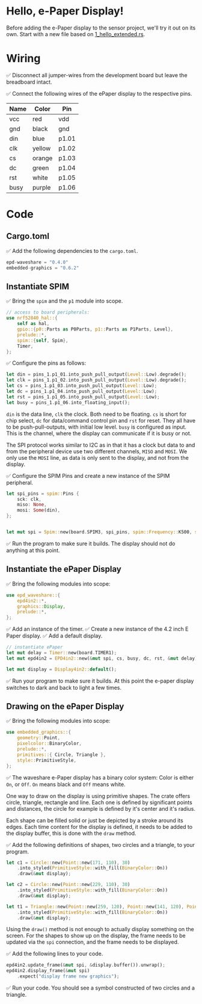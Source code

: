 # Hello, e-Paper Display!

Before adding the e-Paper display to the sensor project, we'll try it out on its own. Start with a new file based on [1_hello_extended.rs](https://github.com/knurling-rs/knurling-session-20q4/blob/main/code/src/bin/1_hello_extended.rs).

# Wiring

✅ Disconnect all jumper-wires from the development board but leave the breadboard intact.

✅ Connect the following wires of the ePaper display to the respective pins.

|Name|Color|Pin|
|-------------|-----------------|--------------------|
|vcc|red|vdd|
|gnd|black|gnd|
|din|blue|p1.01|
|clk|yellow|p1.02|
|cs|orange|p1.03|
|dc|green|p1.04|
|rst|white|p1.05|
|busy|purple|p1.06|

# Code

## Cargo.toml

✅ Add the following dependencies to the `cargo.toml`.

```rust
epd-waveshare = "0.4.0"
embedded-graphics = "0.6.2"
```

## Instantiate SPIM

✅ Bring the `spim` and the `p1` module into scope.

```rust
// access to board peripherals:
use nrf52840_hal::{
    self as hal,
    gpio::{p0::Parts as P0Parts, p1::Parts as P1Parts, Level},
    prelude::*,
    spim::{self, Spim},
    Timer,
};
```

✅ Configure the pins as follows:

```rust
let din = pins_1.p1_01.into_push_pull_output(Level::Low).degrade();
let clk = pins_1.p1_02.into_push_pull_output(Level::Low).degrade();
let cs = pins_1.p1_03.into_push_pull_output(Level::Low);
let dc = pins_1.p1_04.into_push_pull_output(Level::Low);
let rst = pins_1.p1_05.into_push_pull_output(Level::Low);
let busy = pins_1.p1_06.into_floating_input();
```

`din` is the data line, `clk` the clock. Both need to be floating.
`cs` is short for chip select, `dc` for data/command control pin and `rst` for reset. They all have to be push-pull-outputs, with initial low level.
`busy` is configured as input. This is the channel, where the display can communicate if it is busy or not.

The SPI protocol works similar to I2C as in that it has a clock but data to and from the peripheral device use two different channels, `MISO` and `MOSI`. We only use the `MOSI` line, as data is only sent to the display, and not from the display.

✅ Configure the SPIM Pins and create a new instance of the SPIM peripheral.

```rust
let spi_pins = spim::Pins {
    sck: clk,
    miso: None,
    mosi: Some(din),
};


let mut spi = Spim::new(board.SPIM3, spi_pins, spim::Frequency::K500, spim::MODE_0, 0);
```

✅ Run the program to make sure it builds. The display should not do anything at this point.


## Instantiate the ePaper Display

✅ Bring the following modules into scope:

```rust
use epd_waveshare::{
    epd4in2::*,
    graphics::Display,
    prelude::*,
};
```

✅ Add an instance of the timer.
✅ Create a new instance of the 4.2 inch E Paper display.
✅ Add a default display.

```rust
// instantiate ePaper
let mut delay = Timer::new(board.TIMER1);
let mut epd4in2 = EPD4in2::new(&mut spi, cs, busy, dc, rst, &mut delay).unwrap();

let mut display = Display4in2::default();
```
✅ Run your program to make sure it builds. At this point the e-paper display switches to dark and back to light a few times.

## Drawing on the ePaper Display

✅ Bring the following modules into scope:

```rust
use embedded_graphics::{
    geometry::Point,
    pixelcolor::BinaryColor,
    prelude::*,
    primitives::{ Circle, Triangle },
    style::PrimitiveStyle,
};
```
✅ The waveshare e-Paper display has a binary color system: Color is either `On`, or `Off`. `On` means black and `Off` means white.

<!-- TODO [Image of display and drawing with coordinates.] -->

One way to draw on the display is using primitive shapes. The crate offers circle, triangle, rectangle and line. Each one is defined by significant points and distances, the circle for example is defined by it's center and it's radius.

Each shape can be filled solid or just be depicted by a stroke around its edges. Each time content for the display is defined, it needs to be added to the display buffer, this is done with the `draw` method.

✅ Add the following definitions of shapes, two circles and a triangle, to your program.


```rust
let c1 = Circle::new(Point::new(171, 110), 30)
    .into_styled(PrimitiveStyle::with_fill(BinaryColor::On))
    .draw(&mut display);

let c2 = Circle::new(Point::new(229, 110), 30)
    .into_styled(PrimitiveStyle::with_fill(BinaryColor::On))
    .draw(&mut display);

let t1 = Triangle::new(Point::new(259, 120), Point::new(141, 120), Point::new(200, 200))
    .into_styled(PrimitiveStyle::with_fill(BinaryColor::On))
    .draw(&mut display);
```

Using the `draw()` method is not enough to actually display something on the screen. For the shapes to show up on the display, the frame needs to be updated via the `spi` connection, and the frame needs to be displayed.

✅ Add the following lines to your code.

```rust
epd4in2.update_frame(&mut spi, &display.buffer()).unwrap();
epd4in2.display_frame(&mut spi)
    .expect("display frame new graphics");
```

✅ Run your code. You should see a symbol constructed of two circles and a triangle.
